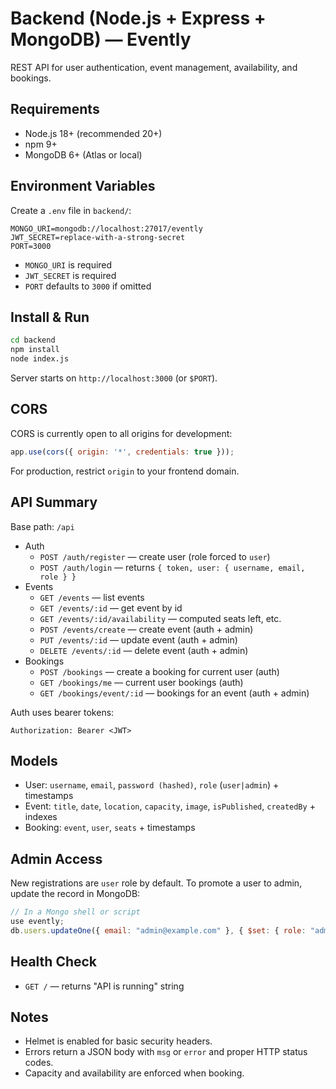 # Backend (Node.js + Express + MongoDB) — Evently

REST API for user authentication, event management, availability, and bookings.

## Requirements

- Node.js 18+ (recommended 20+)
- npm 9+
- MongoDB 6+ (Atlas or local)

## Environment Variables

Create a `.env` file in `backend/`:

```
MONGO_URI=mongodb://localhost:27017/evently
JWT_SECRET=replace-with-a-strong-secret
PORT=3000
```

- `MONGO_URI` is required
- `JWT_SECRET` is required
- `PORT` defaults to `3000` if omitted

## Install & Run

```bash
cd backend
npm install
node index.js
```

Server starts on `http://localhost:3000` (or `$PORT`).

## CORS

CORS is currently open to all origins for development:

```js
app.use(cors({ origin: '*', credentials: true }));
```

For production, restrict `origin` to your frontend domain.

## API Summary

Base path: `/api`

- Auth
  - `POST /auth/register` — create user (role forced to `user`)
  - `POST /auth/login` — returns `{ token, user: { username, email, role } }`
- Events
  - `GET /events` — list events
  - `GET /events/:id` — get event by id
  - `GET /events/:id/availability` — computed seats left, etc.
  - `POST /events/create` — create event (auth + admin)
  - `PUT /events/:id` — update event (auth + admin)
  - `DELETE /events/:id` — delete event (auth + admin)
- Bookings
  - `POST /bookings` — create a booking for current user (auth)
  - `GET /bookings/me` — current user bookings (auth)
  - `GET /bookings/event/:id` — bookings for an event (auth + admin)

Auth uses bearer tokens:

```
Authorization: Bearer <JWT>
```

## Models

- User: `username`, `email`, `password (hashed)`, `role` (`user|admin`) + timestamps
- Event: `title`, `date`, `location`, `capacity`, `image`, `isPublished`, `createdBy` + indexes
- Booking: `event`, `user`, `seats` + timestamps

## Admin Access

New registrations are `user` role by default. To promote a user to admin, update the record in MongoDB:

```js
// In a Mongo shell or script
use evently;
db.users.updateOne({ email: "admin@example.com" }, { $set: { role: "admin" } });
```

## Health Check

- `GET /` — returns "API is running" string

## Notes

- Helmet is enabled for basic security headers.
- Errors return a JSON body with `msg` or `error` and proper HTTP status codes.
- Capacity and availability are enforced when booking.